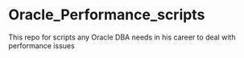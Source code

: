 # Oracle_Performance_scripts
This repo for scripts any Oracle DBA needs in his career to deal with performance issues
